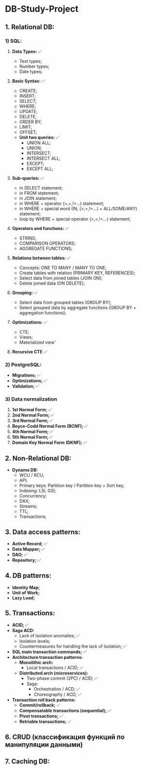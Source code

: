 # DB-Study-Project

## 1. Relational DB:

### 1) SQL:
1) **Data Types:** ✅
    - Text types;
    - Number types;
    - Date types;
2) **Basic Syntax:** ✅
    - CREATE;
    - INSERT;
    - SELECT;
    - WHERE;
    - UPDATE;
    - DELETE;
    - ORDER BY;
    - LIMIT;
    - OFFSET;  
    - **Unit two queries:** ✅
      - UNION ALL;
      - UNION;
      - INTERSECT;
      - INTERSECT ALL;
      - EXCEPT;
      - EXCEPT ALL;

3) **Sub-queries:** ✅
    - in SELECT statement;
    - in FROM statement;
    - in JOIN statement;
    - in WHERE + operator (>,=,!=...) statement;
    - in WHERE + special word (IN, (>,=,!=...) + ALL/SOME/ANY) statement;
    - loop by WHERE + special operator (>,=,!=...) statement;
4) **Operators and functions:** ✅
    - STRING;
    - COMPARISON OPERATORS;
    - AGGREGATE FUNCTIONS;
5) **Relations between tables:** ✅
    - Concepts: ONE TO MANY / MANY TO ONE;
    - Create tables with relation (PRIMARY KEY, REFERENCES);
    - Select data from joined tables (JOIN ON);
    - Delete joined data (ON DELETE);
6) **Grouping:** ✅
    - Select data from grouped tables (GROUP BY);
    - Select grouped data by aggregate functions (GROUP BY + aggregation functions);
7) **Optimizations:** ✅
    - CTE;
    - Views;
    - Materialized view'
8) **Recursive CTE** ✅


### 2) PostgreSQL: 
  - **Migrations;** ✅
  - **Optimizations;** ✅
  - **Validation;** ✅

### 3) Data normalization
  1. **1st Normal Form;** ✅
  2. **2nd Normal Form;** ✅
  3. **3rd Normal Form;** ✅
  4. **Boyce-Codd Normal Form (BCNF);** ✅
  5. **4th Normal Form;** ✅
  6. **5th Normal Form;** ✅
  7. **Domain Key Normal Form (DKNF);** ✅

## 2. Non-Relational DB:
  - **Dynamo DB:**
      - WCU / RCU;
      - API;
      - Primary keys: Partition key / Partition key + Sort key;
      - Indexing: LSI, GSI;
      - Concurrency;
      - DAX;
      - Streams;
      - TTL;
      - Transactions;

## 3. Data access patterns:
  - **Active Record;** ✅
  - **Data Mapper;**  ✅
  - **DAO;** ✅
  - **Repository;** ✅

## 4. DB patterns:
  -  **Identity Map;**
  -  **Unit of Work;**
  -  **Lazy Load;**

## 5. Transactions: 
  - **ACID;** ✅
  - **Saga ACD:**
    - Lack of Isolation anomalies; ✅
    - Isolation levels;
    - Countermeasures for handling the lack of Isolation; ✅
  - **SQL main transaction commands;** ✅
  - **Architecture transaction patterns:** 
    - **Monolithic arch:**
      - Local transactions / ACID; ✅
    - **Distributed arch (microservices):**
      - Two-phase commit (2PC) / ACID; ✅
      - Saga:
        - Orchestration / ACD; ✅
        - Choreography / ACD; ✅
  - **Transaction roll back patterns:**
    - **Commit/rollback;** ✅
    - **Compensatable transactions (sequential);**  ✅
    - **Pivot transactions;**  ✅
    - **Retriable transactions;**  ✅

## 6. CRUD (классификация функций по манипуляции данными)

## 7. Caching DB:
